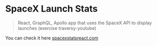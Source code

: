# SpaceX Launch Stats

> React, GraphQL, Apollo app that uses the SpaceX API to display launches (exercise traversy-youtube)

You can check it here [spacexstatsreact.com](https://spacexstatsreact.herokuapp.com/)
